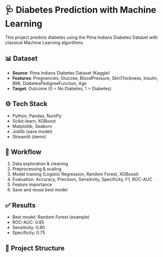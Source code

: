 # 🩺 Diabetes Prediction with Machine Learning

This project predicts diabetes using the Pima Indians Diabetes Dataset with classical Machine Learning algorithms.

## 📊 Dataset
- **Source**: Pima Indians Diabetes Dataset (Kaggle)
- **Features**: Pregnancies, Glucose, BloodPressure, SkinThickness, Insulin, BMI, DiabetesPedigreeFunction, Age
- **Target**: Outcome (0 = No Diabetes, 1 = Diabetes)

## ⚙️ Tech Stack
- Python, Pandas, NumPy
- Scikit-learn, XGBoost
- Matplotlib, Seaborn
- Joblib (save model)
- Streamlit (demo)

## 🚀 Workflow
1. Data exploration & cleaning
2. Preprocessing & scaling
3. Model training (Logistic Regression, Random Forest, XGBoost)
4. Evaluation: Accuracy, Precision, Sensitivity, Specificity, F1, ROC-AUC
5. Feature importance
6. Save and reuse best model

## ✅ Results
- Best model: Random Forest (example)
- ROC-AUC: 0.85
- Sensitivity: 0.80
- Specificity: 0.75

## 📂 Project Structure

